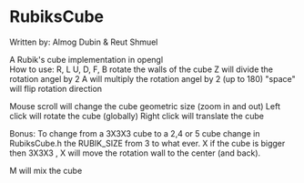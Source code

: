 # RubiksCube

Written by: Almog Dubin & Reut Shmuel 

A Rubik's cube implementation in opengl  
How to use:
R, L U, D, F, B rotate the walls of the cube
Z will divide the rotation angel by 2
A will multiply the rotation angel by 2 (up to 180)
"space" will flip rotation direction 

Mouse scroll will change the cube geometric size (zoom in and out)
Left click will rotate the cube (globally) 
Right click will translate the cube

Bonus:
To change from a 3X3X3 cube to a 2,4 or 5 cube change in RubiksCube.h the RUBIK_SIZE from 3 to what ever.
X  if the cube is bigger then 3X3X3 , X will move the rotation wall to the center (and back).

M will mix the cube


